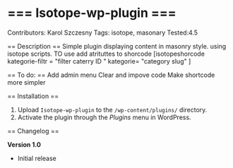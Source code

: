 # === Isotope-wp-plugin ===
Contributors: Karol Szczesny
Tags: isotope, masonary
Tested:4.5

== Description ==
Simple plugin displaying content in masonry style. using isotope scripts.
TO use add atrituttes to shorcode 
[isotopeshorcode kategorie-filtr = "filter caterry ID " kategorie= "category slug" ]

== To do: ==
Add admin menu 
Clear and impove code
Make shortcode more simpler 



== Installation ==

1. Upload `Isotope-wp-plugin` to the `/wp-content/plugins/` directory.
1. Activate the plugin through the *Plugins* menu in WordPress.


== Changelog ==

**Version 1.0**

* Initial release
